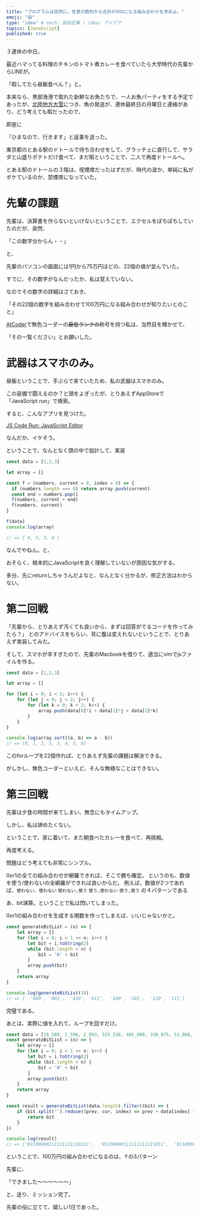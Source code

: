 ```yaml
---
title: "プログラムは突然に。任意の数列から合計がXXXになる組み合わせを求めよ。"
emoji: "😆"
type: "idea" # tech: 技術記事 / idea: アイデア
topics: [JavaScript]
published: true
---
```


３連休の中日。

最近ハマってる料理のチキンのトマト煮カレーを食べていたら大学時代の先輩からLINEが。

「暇してたら昼飯食べん？」と。

本来なら、黒部漁港で取れた新鮮なお魚たちで、一人お魚パーティをする予定であったが、[北陸地方大雪](https://www3.nhk.or.jp/news/html/20210108/k10012803051000.html)につき、魚の発送が、連休最終日の月曜日と連絡があり、どう考えても暇だったので、

即座に

「ひまなので、行きます」と返事を送った。

東京都のとある駅のドトールで待ち合わせをして、グラッチェに直行して、サラダと山盛りポテトだけ食べて、まだ暇ということで、二人で再度ドトールへ。

とある駅のドトールの３階は、喫煙席だったはずだが、時代の波か、単純に私がボケているのか、禁煙席になっていた。

# 先輩の課題

先輩は、決算書を作らないといけないということで、エクセルをぽちぽちしていたのだが、突然、

「この数字分からん・・」

と、

先輩のパソコンの画面には1円から75万円ほどの、22個の値が並んでいた。

すでに、その数字がなんだったか、私は覚えていない。

なのでその数字の詳細はさておき、

「その22個の数字を組み合わせて100万円になる組み合わせが知りたいとのこと」

[AtCoder](http://atcoder.jp/)で無色コーダーの~~最低ランクの~~称号を持つ私は、当然目を輝かせて、

「その一覧ください」とお願いした。

# 武器はスマホのみ。

昼飯ということで、手ぶらで来ていたため、私の武器はスマホのみ。

この装備で闘えるのか？と頭をよぎったが、とりあえずAppStoreで「JavaScript run」で検索。

すると、こんなアプリを見つけた。

[JS Code Run: JavaScript Editor ](https://apps.apple.com/jp/app/js-code-run-javascript-editor/id1294015040)

なんだか、イケそう。

ということで、なんとなく頭の中で設計して、実装

```js
const data = [1,2,3]

let array = []

const f = (numbers, current = 0, index = 0) => {
  if (numbers.length === 0) return array.push(current)
  const end = numbers.pop()
  f(numbers, current + end)
  f(numbers, current)
}

f(data)
console.log(array)

// => [ 6, 5, 3, 0 ]
```

なんでやねん。と、

おそらく、根本的にJavaScriptを良く理解していないが原因な気がする。

多分、先にreturnしちゃうんだよなと、なんとなく分かるが、修正方法はわからない。

# 第二回戦

「先輩から、とりあえず汚くても良いから、まずは回答がでるコードを作ってみたら？」
とのアドバイスをもらい、背に腹は変えれないということで、とりあえず実装してみた。

そして、スマホが辛すぎたので、先輩のMacbookを借りて、適当にvimでjsファイルを作る。

```js
const data = [1,2,3]

let array = []

for (let i = 0; i < 2; i++) {
    for (let j = 0; j < 2; j++) {
        for (let k = 0; k < 2; k++) {
            array.push(data[0]*i + data[1]*j + data[2]*k)
        }
    }
}

console.log(array.sort((a, b) => a - b))
// => [0, 1, 2, 3, 3, 4, 5, 6]
```

このforループを22個作れば、とりあえず先輩の課題は解決できる。

がしかし、無色コーダーといえど、そんな無様なことはできない。

# 第三回戦

先輩は夕食の時間が来てしまい、無念にもタイムアップ。

しかし、私は諦めたくない。

ということで、家に着いて、また朝食べたカレーを食べて、再挑戦。

再度考える。

問題はどう考えても非常にシンプル。

0or1の全ての組み合わせが網羅できれば、そこで勝ち確定。
というのも、数値を使う/使わないの全網羅ができれば良いからだ。
例えば、数値が2つであれば、`使わない、使わない` `使わない,使う` `使う,使わない` `使う,使う` の４パターンである

あ、bit演算。ということで私は閃いてしまった。

0or1の組み合わせを生成する関数を作ってしまえば、いいじゃないかと。

```js
const generateBitList = (n) => {
    let array = []
    for (let i = 0; i < 1 << n; i++) {
        let bit = i.toString(2)
        while (bit.length < n) {
            bit = '0' + bit
        }
        array.push(bit)
    }
    return array
}

console.log(generateBitList(3))
// => [  '000', '001',  '010', '011',  '100', '101',  '110', '111']
```

完璧である。

あとは、実際に値を入れて、ループを回すだけ。

```js
const data = [16_589, 1_596, 2_863, 525_536, 465_600, 330_075, 51_860, 600, 4_950, 150_000, 5_258, 5_588, 16_522, 2_100, 4_950, 1, 8_580, 4_598, 4_950, 1_430, 1_430, 1_430, 785_184]
const generateBitList = (n) => {
    let array = []
    for (let i = 0; i < 1 << n; i++) {
        let bit = i.toString(2)
        while (bit.length < n) {
            bit = '0' + bit
        }
        array.push(bit)
    }
    return array
}

const result = generateBitList(data.length).filter((bit) => {
    if (bit.split('').reduce((prev, cur, index) => prev + data[index] * cur, 0) === 1_000_000) {
        return bit
    }
})

console.log(result)
// => ['01100000111111111110111',  '01100000111111111111011',  '01100000111111111111101']
```

ということで、100万円の組み合わせになるのは、↑の3パターン

先輩に、

「できました〜〜〜〜〜〜」

と、送り、ミッション完了。

先輩の役に立てて、嬉しい1日であった。